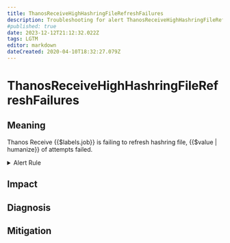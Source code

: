 ```yaml
---
title: ThanosReceiveHighHashringFileRefreshFailures
description: Troubleshooting for alert ThanosReceiveHighHashringFileRefreshFailures
#published: true
date: 2023-12-12T21:12:32.022Z
tags: LGTM
editor: markdown
dateCreated: 2020-04-10T18:32:27.079Z
---
```


# ThanosReceiveHighHashringFileRefreshFailures

## Meaning
[//]: # "Short paragraph that explains what the alert means"
Thanos Receive {{$labels.job}} is failing to refresh hashring file, {{$value | humanize}} of attempts failed.

<details>
  <summary>Alert Rule</summary>

  ```yaml
alert: ThanosReceiveHighHashringFileRefreshFailures
expr: (sum by (job) (rate(thanos_receive_hashrings_file_errors_total{job=~".*thanos-receive.*"}[5m])) / sum by (job) (rate(thanos_receive_hashrings_file_refreshes_total{job=~".*thanos-receive.*"}[5m])) > 0)
for: 15m
labels:
    severity: warning
annotations:
    summary: Thanos Receive High Hashring File Refresh Failures (instance {{ $labels.instance }})
    description: |-
        Thanos Receive {{$labels.job}} is failing to refresh hashring file, {{$value | humanize}} of attempts failed.
          VALUE = {{ $value }}
          LABELS = {{ $labels }}
    runbook: https://github.com/srerun/prometheus-alerts/content/runbooks/ThanosReceiveHighHashringFileRefreshFailures

  ```
</details>


## Impact
[//]: # "What could / will happen if the alert is not addressed"



## Diagnosis
[//]: # "Steps to take to identify the cause of the problem"



## Mitigation
[//]: # "The steps necessary to resolve the alert"
